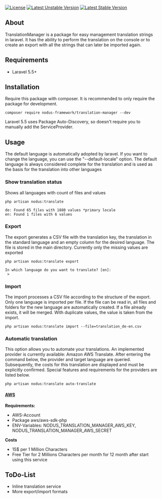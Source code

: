 [![License](https://poser.pugx.org/nodus-framework/translation-manager/license)](https://packagist.org/packages/nodus-framework/translation-manager)
[![Latest Unstable Version](https://poser.pugx.org/nodus-framework/translation-manager/v/unstable)](https://packagist.org/packages/nodus-framework/translation-manager)
[![Latest Stable Version](https://poser.pugx.org/nodus-framework/translation-manager/v/stable)](https://packagist.org/packages/nodus-framework/translation-manager)

## About
TranslationManager is a package for easy management translation strings in laravel. It has the ability to perform the translation on the console or to create an export with all the strings that can later be imported again.

## Requirements
* Laravel 5.5+

## Installation

Require this package with composer. It is recommended to only require the package for development.

```shell
composer require nodus-framework/translation-manager --dev
```

Laravel 5.5 uses Package Auto-Discovery, so doesn't require you to manually add the ServiceProvider.

## Usage

The default language is automatically adopted by laravel. If you want to change the language, you can use the "--default-locale" option. The default language is always considered complete for the translation and is used as the basis for the translation into other languages

### Show translation status

Shows all languages with count of files and values
```shell
php artisan nodus:translate

de: Found 65 files with 1880 values *primary locale
en: Found 1 files with 6 values
```

### Export 

The export generates a CSV file with the translation key, the translation in the standard language and an empty column for the desired language. The file is stored in the main directory. Currently only the missing values are exported

```shell
php artisan nodus:translate export

In which language do you want to translate? [en]:
 > 
```

### Import

The import processes a CSV file according to the structure of the export. Only one language is imported per file. If the file can be read in, all files and folders for the new language are automatically created. If a file already exists, it will be merged. With duplicate values, the value is taken from the import.
```shell
php artisan nodus:translate import --file=translation_de-en.csv
```

### Automatic translation
This option allows you to automate your translations. An implemented provider is currently available: Amazon AWS Translate. After entering the command below, the provider and target language are queried. Subsequently, the costs for this translation are displayed and must be explicitly confirmed. Special features and requirements for the providers are listed below.

```shell
php artisan nodus:translate auto-translate
```

#### [AWS](https://aws.amazon.com/de/translate/)
**Requirements:**
* AWS-Account
* Package aws/aws-sdk-php
* ENV-Variables: NODUS_TRANSLATION_MANAGER_AWS_KEY, NODUS_TRANSLATION_MANAGER_AWS_SECRET

**Costs**
* 15$ per 1 Million Characters
* Free Tier for 2 Millions Characters per month for 12 month after start using this service

## ToDo-List
* Inline translation service
* More export/import formats